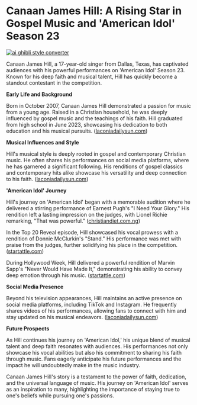 # Canaan James Hill: A Rising Star in Gospel Music and 'American Idol' Season 23

[![ai ghibli style converter](https://i.imgur.com/dwt8Y5G.gif)](https://witbeam.net/slzx)

Canaan James Hill, a 17-year-old singer from Dallas, Texas, has captivated audiences with his powerful performances on 'American Idol' Season 23. Known for his deep faith and musical talent, Hill has quickly become a standout contestant in the competition.

**Early Life and Background**

Born in October 2007, Canaan James Hill demonstrated a passion for music from a young age. Raised in a Christian household, he was deeply influenced by gospel music and the teachings of his faith. Hill graduated from high school in June 2023, showcasing his dedication to both education and his musical pursuits. ([laconiadailysun.com](https://www.laconiadailysun.com/lifestyles/entertainment/who-is-american-idol-season-23-contestant-canaan-james-hill-meet-the-talented-preacher/article_1dbe800c-b42b-5360-b7ac-29d9af56f02e.html?utm_source=openai))

**Musical Influences and Style**

Hill's musical style is deeply rooted in gospel and contemporary Christian music. He often shares his performances on social media platforms, where he has garnered a significant following. His renditions of gospel classics and contemporary hits alike showcase his versatility and deep connection to his faith. ([laconiadailysun.com](https://www.laconiadailysun.com/lifestyles/entertainment/who-is-american-idol-season-23-contestant-canaan-james-hill-meet-the-talented-preacher/article_1dbe800c-b42b-5360-b7ac-29d9af56f02e.html?utm_source=openai))

**'American Idol' Journey**

Hill's journey on 'American Idol' began with a memorable audition where he delivered a stirring performance of Earnest Pugh's "I Need Your Glory." His rendition left a lasting impression on the judges, with Lionel Richie remarking, "That was powerful." ([christiandiet.com.ng](https://christiandiet.com.ng/american-idol-canaan-james-hill-17-delivers-powerful-i-need-your-glory-performance/?utm_source=openai))

In the Top 20 Reveal episode, Hill showcased his vocal prowess with a rendition of Donnie McClurkin's "Stand." His performance was met with praise from the judges, further solidifying his place in the competition. ([startattle.com](https://www.startattle.com/2025/04/canaan-james-hill-american-idol-2025-stand-song-donnie-mcclurkin-season-23-top-20-reveal/?utm_source=openai))

During Hollywood Week, Hill delivered a powerful rendition of Marvin Sapp's "Never Would Have Made It," demonstrating his ability to convey deep emotion through his music. ([startattle.com](https://www.startattle.com/2025/04/canaan-james-hill-american-idol-2025-never-would-have-made-it-marvin-sapp-season-23-hollywood-week-showstopper/?utm_source=openai))

**Social Media Presence**

Beyond his television appearances, Hill maintains an active presence on social media platforms, including TikTok and Instagram. He frequently shares videos of his performances, allowing fans to connect with him and stay updated on his musical endeavors. ([laconiadailysun.com](https://www.laconiadailysun.com/lifestyles/entertainment/who-is-american-idol-season-23-contestant-canaan-james-hill-meet-the-talented-preacher/article_1dbe800c-b42b-5360-b7ac-29d9af56f02e.html?utm_source=openai))

**Future Prospects**

As Hill continues his journey on 'American Idol,' his unique blend of musical talent and deep faith resonates with audiences. His performances not only showcase his vocal abilities but also his commitment to sharing his faith through music. Fans eagerly anticipate his future performances and the impact he will undoubtedly make in the music industry.

Canaan James Hill's story is a testament to the power of faith, dedication, and the universal language of music. His journey on 'American Idol' serves as an inspiration to many, highlighting the importance of staying true to one's beliefs while pursuing one's passions.